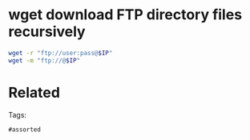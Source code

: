 # wget download FTP directory files recursively
```bash
wget -r "ftp://user:pass@$IP"
wget -m "ftp://@$IP"
```

# Related


Tags:

    #assorted
